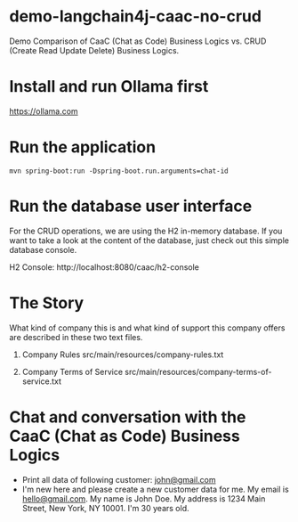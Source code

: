 # demo-langchain4j-caac-no-crud
Demo Comparison of CaaC (Chat as Code) Business Logics vs. CRUD (Create Read Update Delete) Business Logics.

# Install and run Ollama first
https://ollama.com

# Run the application
```
mvn spring-boot:run -Dspring-boot.run.arguments=chat-id
```

# Run the database user interface
For the CRUD operations, we are using the H2 in-memory database. If you want to take a look at the content of the database, just check out this simple database console.

H2 Console: http://localhost:8080/caac/h2-console

# The Story
What kind of company this is and what kind of support this company offers are described in these two text files.

1. Company Rules
src/main/resources/company-rules.txt

2. Company Terms of Service
src/main/resources/company-terms-of-service.txt

# Chat and conversation with the CaaC (Chat as Code) Business Logics
- Print all data of following customer: john@gmail.com 
- I'm new here and please create a new customer data for me.
  My email is hello@gmail.com.
  My name is John Doe.
  My address is 1234 Main Street, New York, NY 10001.
  I'm 30 years old.
